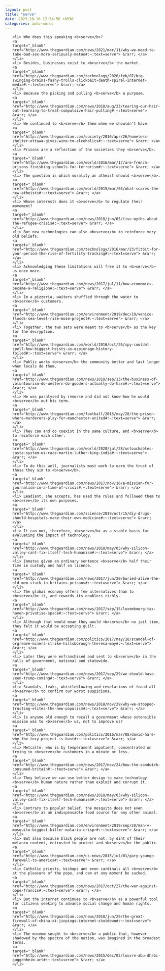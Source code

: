 ```yaml
---
layout: post
title: "serve"
date: 2023-10-10 12:34:56 +0530
categories: auto-words
---
```

<ol>

    <li> Who does this speaking <b>serve</b>?
    <a 
    target="_blank" 
    href="http://www.theguardian.com/news/2021/mar/11/why-we-need-to-take-bad-sex-more-seriously-metoo#:~:text=serve"> &rarr; </a>
    </li>
    <li> Besides, businesses exist to <b>serve</b> the market.
    <a 
    target="_blank" 
    href="http://www.theguardian.com/technology/2020/feb/07/big-swinging-brains-fashy-trolls-clickbait-death-spiral-internet-media#:~:text=serve"> &rarr; </a>
    </li>
    <li> Because the picking and pulling <b>serve</b> a purpose.
    <a 
    target="_blank" 
    href="http://www.theguardian.com/news/2018/aug/23/tearing-our-hair-out-learning-to-treat-compulsive-hair-pulling#:~:text=serve"> &rarr; </a>
    </li>
    <li> We continued to <b>serve</b> them when we shouldn’t have.
    <a 
    target="_blank" 
    href="http://www.theguardian.com/society/2016/apr/26/homeless-shelter-ottawa-gives-wine-to-alcoholics#:~:text=serve"> &rarr; </a>
    </li>
    <li> Prisons are a reflection of the societies they <b>serve</b>.
    <a 
    target="_blank" 
    href="http://www.theguardian.com/world/2016/mar/17/are-french-prisons-finishing-schools-for-terrorism#:~:text=serve"> &rarr; </a>
    </li>
    <li> The question is which morality an atheist should <b>serve</b>.
    <a 
    target="_blank" 
    href="http://www.theguardian.com/world/2015/mar/03/what-scares-the-new-atheists#:~:text=serve"> &rarr; </a>
    </li>
    <li> Whose interests does it <b>serve</b> to regulate their movement?
    <a 
    target="_blank" 
    href="http://www.theguardian.com/news/2018/jun/05/five-myths-about-the-refugee-crisis#:~:text=serve"> &rarr; </a>
    </li>
    <li> But new technologies can also <b>serve</b> to reinforce very old beliefs.
    <a 
    target="_blank" 
    href="http://www.theguardian.com/technology/2016/mar/23/fitbit-for-your-period-the-rise-of-fertility-tracking#:~:text=serve"> &rarr; </a>
    </li>
    <li> Acknowledging these limitations will free it to <b>serve</b> us once more.
    <a 
    target="_blank" 
    href="http://www.theguardian.com/news/2017/jul/11/how-economics-became-a-religion#:~:text=serve"> &rarr; </a>
    </li>
    <li> In a pizzeria, waiters shuffled through the water to <b>serve</b> customers.
    <a 
    target="_blank" 
    href="http://www.theguardian.com/environment/2019/dec/10/venice-floods-sea-level-rise-mose-project#:~:text=serve"> &rarr; </a>
    </li>
    <li> Together, the two sets were meant to <b>serve</b> as the key for the decryption.
    <a 
    target="_blank" 
    href="http://www.theguardian.com/world/2016/oct/26/spy-couldnt-spell-how-biggest-heists-us-espionage-history-foiled#:~:text=serve"> &rarr; </a>
    </li>
    <li> Public works <b>serve</b> the community better and last longer when locals do them.
    <a 
    target="_blank" 
    href="http://www.theguardian.com/news/2018/sep/13/the-business-of-voluntourism-do-western-do-gooders-actually-do-harm#:~:text=serve"> &rarr; </a>
    </li>
    <li> He was paralysed by remorse and did not know how he would <b>serve</b> out his term.
    <a 
    target="_blank" 
    href="http://www.theguardian.com/football/2015/may/28/the-prison-where-murderers-play-for-manchester-united#:~:text=serve"> &rarr; </a>
    </li>
    <li> They can and do coexist in the same culture, and <b>serve</b> to reinforce each other.
    <a 
    target="_blank" 
    href="http://www.theguardian.com/world/2020/jul/28/untouchables-caste-system-us-race-martin-luther-king-india#:~:text=serve"> &rarr; </a>
    </li>
    <li> To do this well, journalists must work to earn the trust of those they aim to <b>serve</b>.
    <a 
    target="_blank" 
    href="http://www.theguardian.com/news/2017/nov/16/a-mission-for-journalism-in-a-time-of-crisis#:~:text=serve"> &rarr; </a>
    </li>
    <li> Leadiant, she accepts, has used the rules and followed them to <b>serve</b> its own purposes.
    <a 
    target="_blank" 
    href="http://www.theguardian.com/science/2019/oct/15/diy-drugs-should-hospitals-make-their-own-medicine#:~:text=serve"> &rarr; </a>
    </li>
    <li> It can not, therefore, <b>serve</b> as a stable basis for evaluating the impact of technology.
    <a 
    target="_blank" 
    href="http://www.theguardian.com/news/2018/may/03/why-silicon-valley-cant-fix-itself-tech-humanism#:~:text=serve"> &rarr; </a>
    </li>
    <li> Inmates given an ordinary sentence <b>serve</b> half their time in custody and half on licence.
    <a 
    target="_blank" 
    href="http://www.theguardian.com/news/2017/jun/20/buried-alive-the-old-men-stuck-in-britains-prisons#:~:text=serve"> &rarr; </a>
    </li>
    <li> The global economy offers few alternatives than to <b>serve</b> it, and rewards its enablers richly.
    <a 
    target="_blank" 
    href="http://www.theguardian.com/news/2017/sep/15/luxembourg-tax-haven-privatise-space#:~:text=serve"> &rarr; </a>
    </li>
    <li> Although that would mean they would <b>serve</b> no jail time, they felt it would be accepting guilt.
    <a 
    target="_blank" 
    href="http://www.theguardian.com/politics/2017/may/18/scandal-of-orgreave-miners-strike-hillsborough-theresa-may#:~:text=serve"> &rarr; </a>
    </li>
    <li> Later they were enfranchised and sent to <b>serve</b> in the halls of government, national and statewide.
    <a 
    target="_blank" 
    href="http://www.theguardian.com/news/2017/sep/29/we-should-have-seen-trump-coming#:~:text=serve"> &rarr; </a>
    </li>
    <li> Scandals, leaks, whistleblowing and revelations of fraud all <b>serve</b> to confirm our worst suspicions.
    <a 
    target="_blank" 
    href="http://www.theguardian.com/news/2018/nov/29/why-we-stopped-trusting-elites-the-new-populism#:~:text=serve"> &rarr; </a>
    </li>
    <li> Is anyone old enough to recall a government whose ostensible mission was to <b>serve</b> us, not to improve us?
    <a 
    target="_blank" 
    href="http://www.theguardian.com/politics/2016/mar/08/david-hare-why-the-tory-project-is-bust#:~:text=serve"> &rarr; </a>
    </li>
    <li> Metcalfe, who is by temperament impatient, concentrated on trying to <b>serve</b> customers in a minute or less.
    <a 
    target="_blank" 
    href="http://www.theguardian.com/news/2017/nov/24/how-the-sandwich-consumed-britain#:~:text=serve"> &rarr; </a>
    </li>
    <li> They believe we can use better design to make technology <b>serve</b> human nature rather than exploit and corrupt it.
    <a 
    target="_blank" 
    href="http://www.theguardian.com/news/2018/may/03/why-silicon-valley-cant-fix-itself-tech-humanism#:~:text=serve"> &rarr; </a>
    </li>
    <li> Contrary to popular belief, the mosquito does not even <b>serve</b> as an indispensable food source for any other animal.
    <a 
    target="_blank" 
    href="http://www.theguardian.com/environment/2019/sep/20/man-v-mosquito-biggest-killer-malaria-crispr#:~:text=serve"> &rarr; </a>
    </li>
    <li> But also because black people are not, by dint of their melanin content, entrusted to protect and <b>serve</b> the public.
    <a 
    target="_blank" 
    href="http://www.theguardian.com/us-news/2015/jul/01/gary-younge-farewell-to-america#:~:text=serve"> &rarr; </a>
    </li>
    <li> Catholic priests, bishops and even cardinals all <b>serve</b> at the pleasure of the pope, and can at any moment be sacked.
    <a 
    target="_blank" 
    href="http://www.theguardian.com/news/2017/oct/27/the-war-against-pope-francis#:~:text=serve"> &rarr; </a>
    </li>
    <li> But the internet continues to <b>serve</b> as a powerful tool for citizens seeking to advance social change and human rights.
    <a 
    target="_blank" 
    href="http://www.theguardian.com/news/2018/jun/29/the-great-firewall-of-china-xi-jinpings-internet-shutdown#:~:text=serve"> &rarr; </a>
    </li>
    <li> The museum sought to <b>serve</b> a public that, however shadowed by the spectre of the nation, was imagined in the broadest terms.
    <a 
    target="_blank" 
    href="http://www.theguardian.com/news/2015/dec/02/louvre-abu-dhabi-guggenheim-art#:~:text=serve"> &rarr; </a>
    </li>